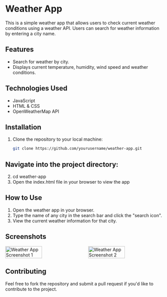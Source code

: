 # Weather App

This is a simple weather app that allows users to check current weather conditions using a weather API. Users can search for weather information by entering a city name.

## Features
- Search for weather by city.
- Displays current temperature, humidity, 
  wind speed and weather conditions.


## Technologies Used
- JavaScript
- HTML & CSS
- OpenWeatherMap API 


## Installation
1. Clone the repository to your local machine:
   ```bash
   git clone https://github.com/yourusername/weather-app.git

## Navigate into the project directory:
2. cd weather-app
3. Open the index.html file in your browser to view the app


## How to Use
1. Open the weather app in your browser.
2. Type the name of any city in the search bar and click the "search icon".
3. View the current weather information for that city.


## Screenshots

<div style="display: flex; justify-content: space-between;">
    <img src="screenshot/Screenshot1.png" alt="Weather App Screenshot 1" style="width: 48%;"/>
    <img src="screenshot/Screenshot2.png" alt="Weather App Screenshot 2" style="width: 48%;"/>
</div>


## Contributing
Feel free to fork the repository and submit a pull request if you'd like to contribute to the project.

